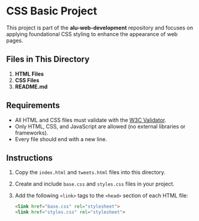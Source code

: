# CSS Basic Project

This project is part of the **alu-web-development** repository and focuses on applying foundational CSS styling to enhance the appearance of web pages.
## Files in This Directory

1. **HTML Files**
2. **CSS Files**
3. **README.md**

## Requirements

- All HTML and CSS files must validate with the [W3C Validator](https://validator.w3.org/).
- Only HTML, CSS, and JavaScript are allowed (no external libraries or frameworks).
- Every file should end with a new line.

## Instructions

1. Copy the `index.html` and `tweets.html` files into this directory.
2. Create and include `base.css` and `styles.css` files in your project.
3. Add the following `<link>` tags to the `<head>` section of each HTML file:

   ```html
   <link href="base.css" rel="stylesheet">
   <link href="styles.css" rel="stylesheet">
